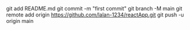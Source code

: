 git add README.md
git commit -m "first commit"
git branch -M main
git remote add origin https://github.com/lalan-1234/reactApp.git
git push -u origin main
